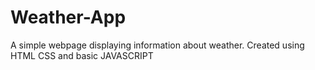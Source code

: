 # Weather-App
A simple webpage displaying information about weather. Created using HTML CSS and basic JAVASCRIPT
